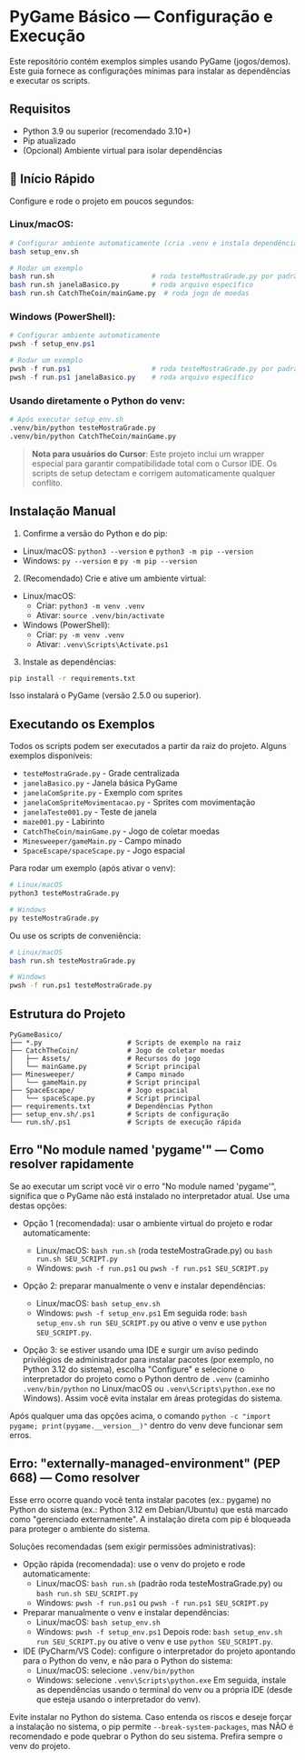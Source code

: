 # PyGame Básico — Configuração e Execução

Este repositório contém exemplos simples usando PyGame (jogos/demos). Este guia fornece as configurações mínimas para instalar as dependências e executar os scripts.

## Requisitos
- Python 3.9 ou superior (recomendado 3.10+)
- Pip atualizado
- (Opcional) Ambiente virtual para isolar dependências

## 🚀 Início Rápido

Configure e rode o projeto em poucos segundos:

### Linux/macOS:
```bash
# Configurar ambiente automaticamente (cria .venv e instala dependências)
bash setup_env.sh

# Rodar um exemplo
bash run.sh                        # roda testeMostraGrade.py por padrão
bash run.sh janelaBasico.py        # roda arquivo específico
bash run.sh CatchTheCoin/mainGame.py  # roda jogo de moedas
```

### Windows (PowerShell):
```powershell
# Configurar ambiente automaticamente
pwsh -f setup_env.ps1

# Rodar um exemplo
pwsh -f run.ps1                    # roda testeMostraGrade.py por padrão
pwsh -f run.ps1 janelaBasico.py    # roda arquivo específico
```

### Usando diretamente o Python do venv:
```bash
# Após executar setup_env.sh
.venv/bin/python testeMostraGrade.py
.venv/bin/python CatchTheCoin/mainGame.py
```

> **Nota para usuários do Cursor**: Este projeto inclui um wrapper especial para garantir compatibilidade total com o Cursor IDE. Os scripts de setup detectam e corrigem automaticamente qualquer conflito.

## Instalação Manual

1) Confirme a versão do Python e do pip:
- Linux/macOS: `python3 --version` e `python3 -m pip --version`
- Windows: `py --version` e `py -m pip --version`

2) (Recomendado) Crie e ative um ambiente virtual:
- Linux/macOS:
  - Criar: `python3 -m venv .venv`
  - Ativar: `source .venv/bin/activate`
- Windows (PowerShell):
  - Criar: `py -m venv .venv`
  - Ativar: `.venv\Scripts\Activate.ps1`

3) Instale as dependências:
```bash
pip install -r requirements.txt
```

Isso instalará o PyGame (versão 2.5.0 ou superior).

## Executando os Exemplos

Todos os scripts podem ser executados a partir da raiz do projeto. Alguns exemplos disponíveis:
- `testeMostraGrade.py` - Grade centralizada
- `janelaBasico.py` - Janela básica PyGame
- `janelaComSprite.py` - Exemplo com sprites
- `janelaComSpriteMovimentacao.py` - Sprites com movimentação
- `janelaTeste001.py` - Teste de janela
- `maze001.py` - Labirinto
- `CatchTheCoin/mainGame.py` - Jogo de coletar moedas
- `Minesweeper/gameMain.py` - Campo minado
- `SpaceEscape/spaceScape.py` - Jogo espacial

Para rodar um exemplo (após ativar o venv):
```bash
# Linux/macOS
python3 testeMostraGrade.py

# Windows
py testeMostraGrade.py
```

Ou use os scripts de conveniência:
```bash
# Linux/macOS
bash run.sh testeMostraGrade.py

# Windows
pwsh -f run.ps1 testeMostraGrade.py
```

## Estrutura do Projeto
```
PyGameBasico/
├── *.py                     # Scripts de exemplo na raiz
├── CatchTheCoin/            # Jogo de coletar moedas
│   ├── Assets/              # Recursos do jogo
│   └── mainGame.py          # Script principal
├── Minesweeper/             # Campo minado
│   └── gameMain.py          # Script principal
├── SpaceEscape/             # Jogo espacial
│   └── spaceScape.py        # Script principal
├── requirements.txt         # Dependências Python
├── setup_env.sh/.ps1        # Scripts de configuração
└── run.sh/.ps1              # Scripts de execução rápida
```

## Erro "No module named 'pygame'" — Como resolver rapidamente
Se ao executar um script você vir o erro "No module named 'pygame'", significa que o PyGame não está instalado no interpretador atual. Use uma destas opções:

- Opção 1 (recomendada): usar o ambiente virtual do projeto e rodar automaticamente:
  - Linux/macOS: `bash run.sh` (roda testeMostraGrade.py) ou `bash run.sh SEU_SCRIPT.py`
  - Windows: `pwsh -f run.ps1` ou `pwsh -f run.ps1 SEU_SCRIPT.py`

- Opção 2: preparar manualmente o venv e instalar dependências:
  - Linux/macOS: `bash setup_env.sh`
  - Windows: `pwsh -f setup_env.ps1`
  Em seguida rode: `bash setup_env.sh run SEU_SCRIPT.py` ou ative o venv e use `python SEU_SCRIPT.py`.

- Opção 3: se estiver usando uma IDE e surgir um aviso pedindo privilégios de administrador para instalar pacotes (por exemplo, no Python 3.12 do sistema), escolha "Configure" e selecione o interpretador do projeto como o Python dentro de `.venv` (caminho `.venv/bin/python` no Linux/macOS ou `.venv\Scripts\python.exe` no Windows). Assim você evita instalar em áreas protegidas do sistema.

Após qualquer uma das opções acima, o comando `python -c "import pygame; print(pygame.__version__)"` dentro do venv deve funcionar sem erros.


## Erro: "externally-managed-environment" (PEP 668) — Como resolver
Esse erro ocorre quando você tenta instalar pacotes (ex.: pygame) no Python do sistema (ex.: Python 3.12 em Debian/Ubuntu) que está marcado como "gerenciado externamente". A instalação direta com pip é bloqueada para proteger o ambiente do sistema.

Soluções recomendadas (sem exigir permissões administrativas):
- Opção rápida (recomendada): use o venv do projeto e rode automaticamente:
  - Linux/macOS: `bash run.sh` (padrão roda testeMostraGrade.py) ou `bash run.sh SEU_SCRIPT.py`
  - Windows: `pwsh -f run.ps1` ou `pwsh -f run.ps1 SEU_SCRIPT.py`
- Preparar manualmente o venv e instalar dependências:
  - Linux/macOS: `bash setup_env.sh`
  - Windows: `pwsh -f setup_env.ps1`
  Depois rode: `bash setup_env.sh run SEU_SCRIPT.py` ou ative o venv e use `python SEU_SCRIPT.py`.
- IDE (PyCharm/VS Code): configure o interpretador do projeto apontando para o Python do venv, e não para o Python do sistema:
  - Linux/macOS: selecione `.venv/bin/python`
  - Windows: selecione `.venv\Scripts\python.exe`
  Em seguida, instale as dependências usando o terminal do venv ou a própria IDE (desde que esteja usando o interpretador do venv).

Evite instalar no Python do sistema. Caso entenda os riscos e deseje forçar a instalação no sistema, o pip permite `--break-system-packages`, mas NÃO é recomendado e pode quebrar o Python do seu sistema. Prefira sempre o venv do projeto.
